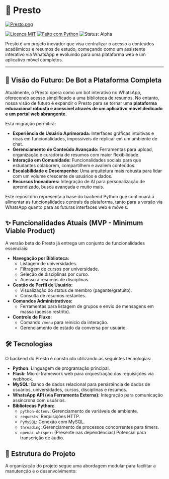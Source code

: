 # 🚀 Presto

[![Presto.png](https://i.postimg.cc/wvZ0sTPL/Presto-Banner-para-Reddit.png)](https://postimg.cc/k67B0C2w)

[![Licença MIT](https://img.shields.io/badge/License-MIT-blue.svg)](https://opensource.org/licenses/MIT)
[![Feito com Python](https://img.shields.io/badge/Python-3.x-blue.svg)](https://www.python.org/)
![Status: Alpha](https://img.shields.io/badge/Status-Alpha-yellow.svg)

Presto é um projeto inovador que visa centralizar o acesso a conteúdos acadêmicos e resumos de estudo, começando como um assistente interativo via WhatsApp e evoluindo para uma plataforma web e um aplicativo móvel completos.

---

## 🎯 Visão do Futuro: De Bot a Plataforma Completa

Atualmente, o Presto opera como um bot interativo no WhatsApp, oferecendo acesso simplificado a uma biblioteca de resumos. No entanto, nossa visão de futuro é expandir o Presto para se tornar uma **plataforma educacional robusta e acessível através de um aplicativo móvel dedicado e um portal web abrangente.**

Esta migração permitirá:

* **Experiência de Usuário Aprimorada:** Interfaces gráficas intuitivas e ricas em funcionalidades, impossíveis de replicar em um ambiente de chat.
* **Gerenciamento de Conteúdo Avançado:** Ferramentas para upload, organização e curadoria de resumos com maior flexibilidade.
* **Interação em Comunidade:** Funcionalidades sociais para que estudantes colaborem, compartilhem e avaliem conteúdos.
* **Escalabilidade e Desempenho:** Uma arquitetura mais robusta para lidar com um volume crescente de usuários e dados.
* **Recursos Inovadores:** Integração de AI para personalização de aprendizado, busca avançada e muito mais.

Este repositório representa a base do backend Python que continuará a alimentar as funcionalidades centrais da plataforma, tanto para a versão via WhatsApp quanto para as futuras interfaces web e móveis.

## ✨ Funcionalidades Atuais (MVP - Minimum Viable Product)

A versão beta do Presto já entrega um conjunto de funcionalidades essenciais:

* **Navegação por Biblioteca:**
    * Listagem de universidades.
    * Filtragem de cursos por universidade.
    * Seleção de disciplinas por curso.
    * Acesso a resumos de disciplinas.
* **Gestão de Perfil de Usuário:**
    * Visualização do status de membro (pagante/gratuito).
    * Consulta de resumos restantes.
* **Comandos Administrativos:**
    * Ferramentas para listagem de grupos e envio de mensagens em massa (acesso restrito).
* **Controle de Fluxo:**
    * Comando `/menu` para reinício da interação.
    * Gerenciamento de estado da conversa por usuário.

## 🛠️ Tecnologias

O backend do Presto é construído utilizando as seguintes tecnologias:

* **Python:** Linguagem de programação principal.
* **Flask:** Micro-framework web para orquestração das requisições via webhook.
* **MySQL:** Banco de dados relacional para persistência de dados de usuários, universidades, cursos, disciplinas e resumos.
* **WhatsApp API (via Ferramenta Externa):** Integração para comunicação assíncrona com usuários.
* **Bibliotecas Python:**
    * `python-dotenv`: Gerenciamento de variáveis de ambiente.
    * `requests`: Requisições HTTP.
    * `PyMySQL`: Conexão com MySQL.
    * `threading`: Gerenciamento de processos concorrentes para timers.
    * `openai-whisper`: (Presente nas dependências) Potencial para transcrição de áudio.

## 📁 Estrutura do Projeto

A organização do projeto segue uma abordagem modular para facilitar a manutenção e o desenvolvimento:
